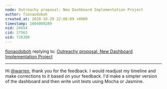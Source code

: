 ```yaml
---
node: Outreachy proposal: New Dashboard Implementation Project
author: fionaodoboh
created_at: 2020-10-29 22:08:09 +0000
timestamp: 1604009289
nid: 24854
cid: 27563
uid: 726308
---
```




[fionaodoboh](../profile/fionaodoboh) replying to: [Outreachy proposal: New Dashboard Implementation Project](../notes/fionaodoboh/10-28-2020/outreachy-proposal-new-dashboard-implementation-project)

----
Hi [@warren](/profile/warren), thank you for the feedback. I would readjust my timeline and make corrections to it based on your feedback. I'd make a simpler version of the dashboard and then write unit tests using Mocha or Jasmine.